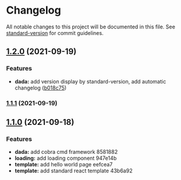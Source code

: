 # Changelog

All notable changes to this project will be documented in this file. See [standard-version](https://github.com/conventional-changelog/standard-version) for commit guidelines.

## [1.2.0](https://github.com/sysfun-ai/dada/compare/v1.1.1...v1.2.0) (2021-09-19)


### Features

* **dada:** add version display by standard-version, add automatic changelog ([b018c75](https://github.com/sysfun-ai/dada/commit/b018c759e3f74d1267e6de3ec1c2bf4791b633ce))

### [1.1.1](///compare/v1.1.0...v1.1.1) (2021-09-19)

## [1.1.0](///compare/v1.0.3...v1.1.0) (2021-09-18)


### Features

* **dada:** add cobra cmd framework 8581882
* **loading:** add loading component 947e14b
* **template:** add hello world page eefcea7
* **template:** add standard react template 43b6a92

